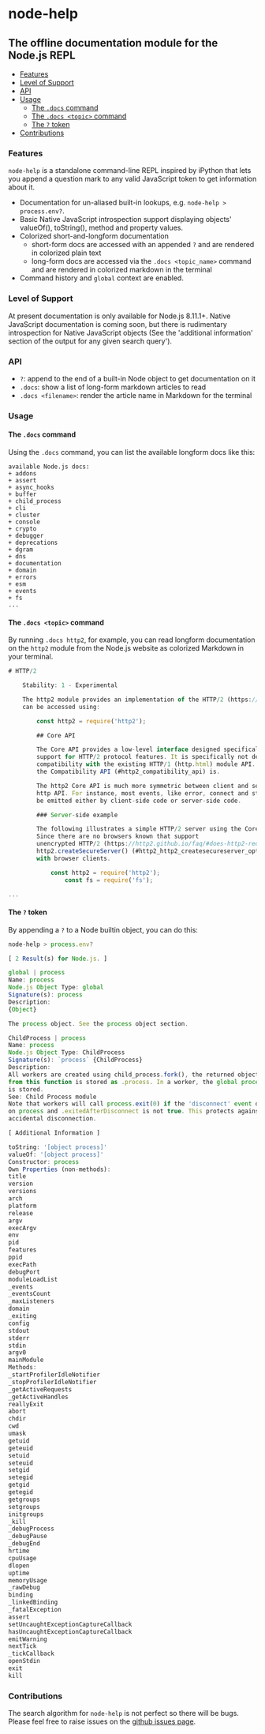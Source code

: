 # node-help

## The offline documentation module for the Node.js REPL 

+ [Features](#features)
+ [Level of Support](#level-of-support)
+ [API](#api)
+ [Usage](#usage)
  - [The `.docs` command](#the--docs--command)
  - [The `.docs <topic>` command](#the--docs--topic---command)
  - [The `?` token](#the-----token)
+ [Contributions](#contributions)

### Features

`node-help` is a standalone command-line REPL inspired by iPython that lets you append a question mark to any valid JavaScript token to get information about it.

- Documentation for un-aliased built-in lookups, e.g. `node-help > process.env?`.
- Basic Native JavaScript introspection support displaying objects' valueOf(), toString(), method and property values.
- Colorized short-and-longform documentation
    + short-form docs are accessed with an appended `?` and are rendered in colorized plain text 
    + long-form docs are accessed via the `.docs <topic_name>` command and are rendered in colorized markdown in the terminal
- Command history and `global` context are enabled.

### Level of Support

At present documentation is only available for Node.js 8.11.1+. Native JavaScript documentation is coming soon, but there is rudimentary introspection for Native JavaScript objects (See the 'additional information' section of the output for any given search query'). 

### API

+ `?`: append to the end of a built-in Node object to get documentation on it
+ `.docs`: show a list of long-form markdown articles to read
+ `.docs <filename>`: render the article name in Markdown for the terminal 

### Usage 


#### The `.docs` command

Using the `.docs` command, you can list the available longform docs like this:

````
available Node.js docs:
+ addons
+ assert
+ async_hooks
+ buffer
+ child_process
+ cli
+ cluster
+ console
+ crypto
+ debugger
+ deprecations
+ dgram
+ dns
+ documentation
+ domain
+ errors
+ esm
+ events
+ fs
...
````

#### The `.docs <topic>` command

By running `.docs http2`, for example, you can read longform documentation on the `http2` module from the Node.js website as colorized Markdown in your terminal.

````javascript
# HTTP/2

    Stability: 1 - Experimental

    The http2 module provides an implementation of the HTTP/2 (https://tools.ietf.org/html/rfc7540) protocol. It
    can be accessed using:

        const http2 = require('http2');

        ## Core API

        The Core API provides a low-level interface designed specifically around
        support for HTTP/2 protocol features. It is specifically not designed for
        compatibility with the existing HTTP/1 (http.html) module API. However,
        the Compatibility API (#http2_compatibility_api) is.

        The http2 Core API is much more symmetric between client and server than the
        http API. For instance, most events, like error, connect and stream, can
        be emitted either by client-side code or server-side code.

        ### Server-side example

        The following illustrates a simple HTTP/2 server using the Core API.
        Since there are no browsers known that support
        unencrypted HTTP/2 (https://http2.github.io/faq/#does-http2-require-encryption), the use of
        http2.createSecureServer() (#http2_http2_createsecureserver_options_onrequesthandler) is necessary when communicating
        with browser clients.

            const http2 = require('http2');
                const fs = require('fs');

...
````

#### The `?` token

By appending a `?` to a Node builtin object, you can do this:

````javascript
node-help > process.env?

[ 2 Result(s) for Node.js. ]

global | process 
Name: process
Node.js Object Type: global
Signature(s): process 
Description: 
{Object}

The process object. See the process object section.

ChildProcess | process 
Name: process
Node.js Object Type: ChildProcess
Signature(s): `process` {ChildProcess}  
Description: 
All workers are created using child_process.fork(), the returned object
from this function is stored as .process. In a worker, the global process
is stored.
See: Child Process module
Note that workers will call process.exit(0) if the 'disconnect' event occurs
on process and .exitedAfterDisconnect is not true. This protects against
accidental disconnection.

[ Additional Information ]

toString: '[object process]'
valueOf: '[object process]'
Constructor: process
Own Properties (non-methods): 
title
version
versions
arch
platform
release
argv
execArgv
env
pid
features
ppid
execPath
debugPort
moduleLoadList
_events
_eventsCount
_maxListeners
domain
_exiting
config
stdout
stderr
stdin
argv0
mainModule
Methods: 
_startProfilerIdleNotifier
_stopProfilerIdleNotifier
_getActiveRequests
_getActiveHandles
reallyExit
abort
chdir
cwd
umask
getuid
geteuid
setuid
seteuid
setgid
setegid
getgid
getegid
getgroups
setgroups
initgroups
_kill
_debugProcess
_debugPause
_debugEnd
hrtime
cpuUsage
dlopen
uptime
memoryUsage
_rawDebug
binding
_linkedBinding
_fatalException
assert
setUncaughtExceptionCaptureCallback
hasUncaughtExceptionCaptureCallback
emitWarning
nextTick
_tickCallback
openStdin
exit
kill

````

### Contributions

The search algorithm for `node-help` is not perfect so there will be bugs.  Please feel free to raise issues on the [github issues page](https://github.com/foundling/node-help/issues).
